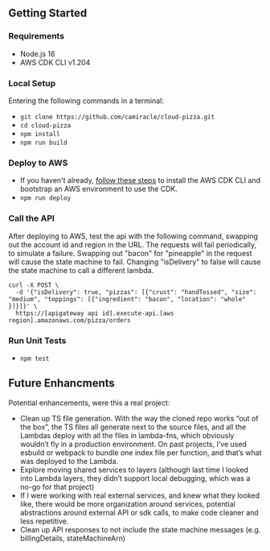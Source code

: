 ## Getting Started

### Requirements

- Node.js 16
- AWS CDK CLI v1.204

### Local Setup

Entering the following commands in a terminal:

- `git clone https://github.com/camiracle/cloud-pizza.git`
- `cd cloud-pizza`
- `npm install`
- `npm run build`

### Deploy to AWS

- If you haven't already, [follow these steps](https://docs.aws.amazon.com/cdk/v1/guide/getting_started.html#getting_started_install) to install the AWS CDK CLI and bootstrap an AWS environment to use the CDK.
- `npm run deploy`

### Call the API

After deploying to AWS, test the api with the following command, swapping out the account id and region in the URL. The requests will fail periodically, to simulate a failure. Swapping out "bacon" for "pineapple" in the request will cause the state machine to fail. Changing "isDelivery" to false will cause the state machine to call a different lambda.

    curl -X POST \
      -d '{"isDelivery": true, "pizzas": [{"crust": "handTossed", "size": "medium", "toppings": [{"ingredient": "bacon", "location": "whole" }]}]}' \
      https://[apigateway api id].execute-api.[aws region].amazonaws.com/pizza/orders

### Run Unit Tests

- `npm test`

## Future Enhancments

Potential enhancements, were this a real project:

- Clean up TS file generation. With the way the cloned repo works “out of the box”, the TS files all generate next to the source files, and all the Lambdas deploy with all the files in lambda-fns, which obviously wouldn’t fly in a production environment. On past projects, I’ve used esbuild or webpack to bundle one index file per function, and that’s what was deployed to the Lambda.
- Explore moving shared services to layers (although last time I looked into Lambda layers, they didn’t support local debugging, which was a no-go for that project)
- If I were working with real external services, and knew what they looked like, there would be more organization around services, potential abstractions around external API or sdk calls, to make code cleaner and less repetitive.
- Clean up API responses to not include the state machine messages (e.g. billingDetails, stateMachineArn)
